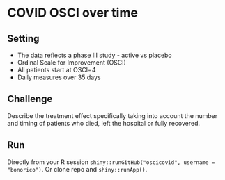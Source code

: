 # COVID OSCI over time

## Setting

* The data reflects a phase III study - active vs placebo
* Ordinal Scale for Improvement (OSCI)
* All patients start at OSCI=4
* Daily measures over 35 days

## Challenge

Describe the treatment effect specifically taking into account the number and timing of patients who died, left the hospital or fully recovered.


## Run
Directly from your R session `shiny::runGitHub("oscicovid", username = "bonorico")`. Or clone repo and `shiny::runApp()`. 
